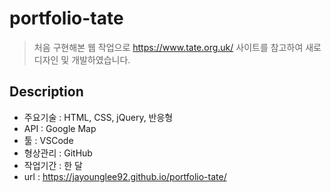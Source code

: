 ﻿# portfolio-tate

> 처음 구현해본 웹 작업으로 https://www.tate.org.uk/ 사이트를 참고하여 새로 디자인 및 개발하였습니다.

## Description
- 주요기술 : HTML, CSS, jQuery, 반응형
- API : Google Map
- 툴 : VSCode
- 형상관리 : GitHub
- 작업기간 : 한 달 
- url : https://jayounglee92.github.io/portfolio-tate/
